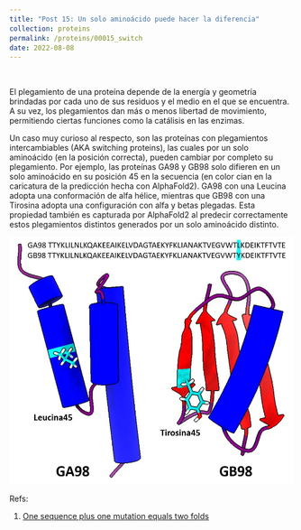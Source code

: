 ```yaml
---
title: "Post 15: Un solo aminoácido puede hacer la diferencia"
collection: proteins
permalink: /proteins/00015_switch
date: 2022-08-08
---
```


&nbsp;

El plegamiento de una proteína depende de la energía y geometría brindadas por cada uno de sus residuos y el medio en el que se encuentra. A su vez, los plegamientos dan más o menos libertad de movimiento, permitiendo ciertas funciones como la catálisis en las enzimas. 

Un caso muy curioso al respecto, son las proteínas con plegamientos intercambiables (AKA switching proteins), las cuales por un solo aminoácido (en la posición correcta), pueden cambiar por completo su plegamiento. Por ejemplo, las proteínas GA98 y GB98 solo difieren en un solo aminoácido en su posición 45 en la secuencia (en color cian en la caricatura de la predicción hecha con AlphaFold2). GA98 con una Leucina adopta una conformación de alfa hélice, mientras que GB98 con una Tirosina adopta una configuración con alfa y betas plegadas. Esta propiedad también es capturada por AlphaFold2 al predecir correctamente estos plegamientos distintos generados por un solo aminoácido distinto.


![img](/images/proteins/00015_swtich.jpg)

Refs:

1. [One sequence plus one mutation equals two folds](https://www.pnas.org/doi/10.1073/pnas.0912370107)
